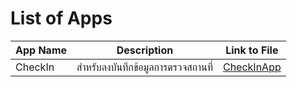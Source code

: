 # List of Apps


| App Name | Description | Link to File |
|----------|-------------|--------------|
| CheckIn    | สำหรับลงบันทึกข้อมูลการตรวจสถานที่ | [CheckInApp](./checkin.apk) |

